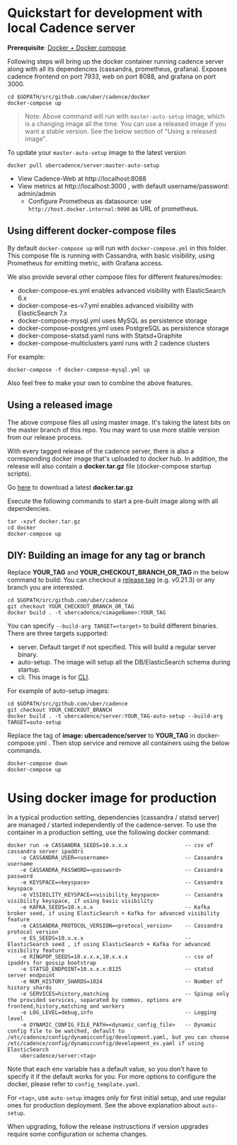 Quickstart for development with local Cadence server 
====================================

**Prerequisite**: [Docker + Docker compose](https://docs.docker.com/engine/installation/) 

Following steps will bring up the docker container running cadence server
along with all its dependencies (cassandra, prometheus, grafana). Exposes cadence
frontend on port 7933, web on port 8088, and grafana on port 3000.

```
cd $GOPATH/src/github.com/uber/cadence/docker
docker-compose up
```
> Note: Above command will run with `master-auto-setup` image, which is a changing image all the time.
> You can use a released image if you want a stable version. See the below section of "Using a released image".

To update your `master-auto-setup` image to the latest version
```
docker pull ubercadence/server:master-auto-setup

```

* View Cadence-Web at http://localhost:8088  
* View metrics at http://localhost:3000 , with default username/password: admin/admin    
  * Configure Prometheus as datasource: use `http://host.docker.internal:9090` as URL of prometheus.

Using different docker-compose files
-----------------------
By default `docker-compose up` will run with `docker-compose.yml` in this folder.
This compose file is running with Cassandra, with basic visibility, 
using Prometheus for emitting metric, with Grafana access. 


We also provide several other compose files for different features/modes:

* docker-compose-es.yml enables advanced visibility with ElasticSearch 6.x
* docker-compose-es-v7.yml enables advanced visibility with ElasticSearch 7.x
* docker-compose-mysql.yml uses MySQL as persistence storage
* docker-compose-postgres.yml uses PostgreSQL as persistence storage
* docker-compose-statsd.yaml runs with Statsd+Graphite
* docker-compose-multiclusters.yaml runs with 2 cadence clusters

For example:
```
docker-compose -f docker-compose-mysql.yml up
```

Also feel free to make your own to combine the above features.

Using a released image
-----------------------
The above compose files all using master image. It's taking the latest bits on the master branch of this repo.
You may want to use more stable version from our release process.

With every tagged release of the cadence server, there is also a corresponding
docker image that's uploaded to docker hub. In addition, the release will also
contain a **docker.tar.gz** file (docker-compose startup scripts). 

Go [here](https://github.com/uber/cadence/releases/latest) to download a latest **docker.tar.gz** 

Execute the following
commands to start a pre-built image along with all dependencies.

```
tar -xzvf docker.tar.gz
cd docker
docker-compose up
```

DIY: Building an image for any tag or branch
-----------------------------------------
Replace **YOUR_TAG** and **YOUR_CHECKOUT_BRANCH_OR_TAG** in the below command to build:
You can checkout a [release tag](https://github.com/uber/cadence/tags) (e.g. v0.21.3) or any branch you are interested.

```
cd $GOPATH/src/github.com/uber/cadence
git checkout YOUR_CHECKOUT_BRANCH_OR_TAG 
docker build . -t ubercadence/<imageName>:YOUR_TAG
```

You can specify `--build-arg TARGET=<target>` to build different binaries.
There are three targets supported:
* server. Default target if not specified. This will build a regular server binary.
* auto-setup. The image will setup all the DB/ElasticSearch schema during startup.
* cli. This image is for [CLI](https://cadenceworkflow.io/docs/cli/). 

For example of auto-setup images:
```
cd $GOPATH/src/github.com/uber/cadence
git checkout YOUR_CHECKOUT_BRANCH
docker build . -t ubercadence/server:YOUR_TAG-auto-setup --build-arg TARGET=auto-setup
```
Replace the tag of **image: ubercadence/server** to **YOUR_TAG** in docker-compose.yml .
Then stop service and remove all containers using the below commands.
```
docker-compose down
docker-compose up
```

Using docker image for production
=========================
In a typical production setting, dependencies (cassandra / statsd server) are
managed / started independently of the cadence-server. To use the container in
a production setting, use the following docker command:

```
docker run -e CASSANDRA_SEEDS=10.x.x.x                  -- csv of cassandra server ipaddrs
    -e CASSANDRA_USER=<username>                        -- Cassandra username
    -e CASSANDRA_PASSWORD=<password>                    -- Cassandra password
    -e KEYSPACE=<keyspace>                              -- Cassandra keyspace
    -e VISIBILITY_KEYSPACE=<visibility_keyspace>        -- Cassandra visibility keyspace, if using basic visibility 
    -e KAFKA_SEEDS=10.x.x.x                             -- Kafka broker seed, if using ElasticSearch + Kafka for advanced visibility feature
    -e CASSANDRA_PROTOCOL_VERSION=<protocol_version>    -- Cassandra protocol version
    -e ES_SEEDS=10.x.x.x                                -- ElasticSearch seed , if using ElasticSearch + Kafka for advanced visibility feature
    -e RINGPOP_SEEDS=10.x.x.x,10.x.x.x                  -- csv of ipaddrs for gossip bootstrap
    -e STATSD_ENDPOINT=10.x.x.x:8125                    -- statsd server endpoint
    -e NUM_HISTORY_SHARDS=1024                          -- Number of history shards
    -e SERVICES=history,matching                        -- Spinup only the provided services, separated by commas, options are frontend,history,matching and workers
    -e LOG_LEVEL=debug,info                             -- Logging level
    -e DYNAMIC_CONFIG_FILE_PATH=<dynamic_config_file>   -- Dynamic config file to be watched, default to /etc/cadence/config/dynamicconfig/development.yaml, but you can choose /etc/cadence/config/dynamicconfig/development_es.yaml if using ElasticSearch
    ubercadence/server:<tag>
```
Note that each env variable has a default value, so you don't have to specify it if the default works for you. 
For more options to configure the docker, please refer to `config_template.yaml`.

For `<tag>`, use `auto-setup` images only for first initial setup, and use regular ones for production deployment. See the above explanation about `auto-setup`. 

When upgrading, follow the release instrusctions if version upgrades require some configuration or schema changes. 
